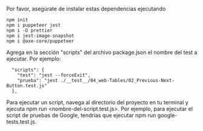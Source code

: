 Por favor, asegúrate de instalar estas dependencias ejecutando

```
npm init
npm i puppeteer jest 
npm i -D prettier 
npm i jest-image-snapshot 
npm i @axe-core/puppeteer
```

Agrega en la sección "scripts" del archivo package.json el nombre del test a ejecutar. Por ejemplo:

```
  "scripts": {
    "test": "jest --forceExit",
    "prueba": "jest ./__test__/04_web-Tables/02_Previous-Next-Button.test.js"
  },
```

Para ejecutar un script, navega al directorio del proyecto en tu terminal y ejecuta npm run <nombre-del-script.test.js>.
Por ejemplo, para ejecutar el script de pruebas de Google, tendrías que ejecutar npm run google-tests.test.js.
